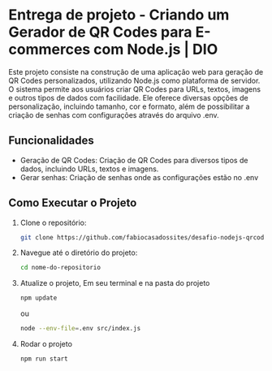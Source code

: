 # Entrega de projeto - Criando um Gerador de QR Codes para E-commerces com Node.js | DIO

Este projeto consiste na construção de uma aplicação web para geração de QR Codes personalizados, utilizando Node.js como plataforma de servidor. O sistema permite aos usuários criar QR Codes para URLs, textos, imagens e outros tipos de dados com facilidade. Ele oferece diversas opções de personalização, incluindo tamanho, cor e formato, além de possibilitar a criação de senhas com configurações através do arquivo .env.

## Funcionalidades

- Geração de QR Codes: Criação de QR Codes para diversos tipos de dados, incluindo URLs, textos e imagens.
- Gerar senhas: Criação de senhas onde as configurações estão no .env

## Como Executar o Projeto

1. Clone o repositório:

   ```bash
   git clone https://github.com/fabiocasadossites/desafio-nodejs-qrcode-dio.git
   ```

2. Navegue até o diretório do projeto:

   ```bash
   cd nome-do-repositorio
   ```

3. Atualize o projeto, Em seu terminal e na pasta do projeto

   ```bash
   npm update
   ```

   ou

   ```bash
   node --env-file=.env src/index.js
   ```

4. Rodar o projeto

   ```bash
   npm run start
   ```
